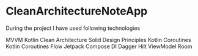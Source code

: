 # CleanArchitectureNoteApp


During the project I have used following technologies

MVVM
Kotlin
Clean Architecture
Solid Design Principles
Kotlin Coroutines
Kotlin Coroutines Flow
Jetpack Compose
DI Dagger Hilt
ViewModel
Room

